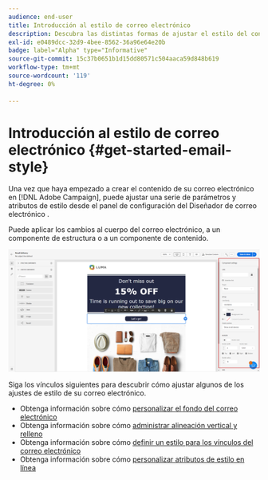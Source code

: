 ```yaml
---
audience: end-user
title: Introducción al estilo de correo electrónico
description: Descubra las distintas formas de ajustar el estilo del contenido del correo electrónico
exl-id: e0489dcc-32d9-4bee-8562-36a96e64e20b
badge: label="Alpha" type="Informative"
source-git-commit: 15c37b0651b1d15dd80571c504aaca59d848b619
workflow-type: tm+mt
source-wordcount: '119'
ht-degree: 0%

---
```


# Introducción al estilo de correo electrónico {#get-started-email-style}

Una vez que haya empezado a crear el contenido de su correo electrónico en [!DNL Adobe Campaign], puede ajustar una serie de parámetros y atributos de estilo desde el panel de configuración del Diseñador de correo electrónico .

Puede aplicar los cambios al cuerpo del correo electrónico, a un componente de estructura o a un componente de contenido.

![](assets/email_designer_content_components_settings.png)

Siga los vínculos siguientes para descubrir cómo ajustar algunos de los ajustes de estilo de su correo electrónico.

* Obtenga información sobre cómo [personalizar el fondo del correo electrónico](backgrounds.md)
* Obtenga información sobre cómo [administrar alineación vertical y relleno](alignment-and-padding.md)
* Obtenga información sobre cómo [definir un estilo para los vínculos del correo electrónico](styling-links.md)
* Obtenga información sobre cómo [personalizar atributos de estilo en línea](inline-styling.md)
